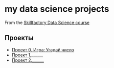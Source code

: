 # my data science projects
From the [Skillfactory Data Science course](https://skillfactory.ru/data-scientist)

## Проекты

* [Проект 0. Игра: Угадай число](https://github.com/Kagemushe/sf_data_science/tree/main/project_0)
* [Проект 1.______](____)
* [Проект 2.______](____)

